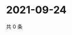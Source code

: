 # 2021-09-24

共 0 条

<!-- BEGIN -->
<!-- 最后更新时间 Fri Sep 24 2021 03:14:09 GMT+0800 (China Standard Time) -->

<!-- END -->
